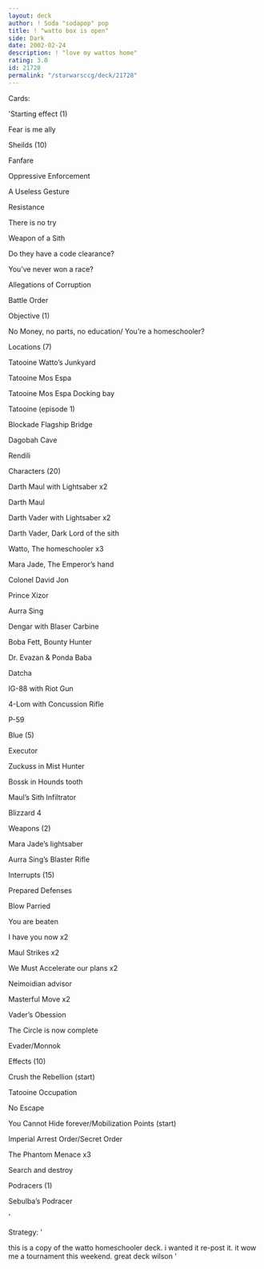 ```yaml
---
layout: deck
author: ! Soda "sodapop" pop
title: ! "watto box is open"
side: Dark
date: 2002-02-24
description: ! "love my wattos home"
rating: 3.0
id: 21728
permalink: "/starwarsccg/deck/21728"
---
```

Cards: 

'Starting effect (1) 

Fear is me ally 


Sheilds (10) 

Fanfare 

Oppressive Enforcement 

A Useless Gesture 

Resistance 

There is no try 

Weapon of a Sith 

Do they have a code clearance? 

You&#8217;ve never won a race? 

Allegations of Corruption 

Battle Order 


Objective (1) 

No Money, no parts, no education/ You&#8217;re a homeschooler? 


Locations (7) 

Tatooine Watto&#8217;s Junkyard 

Tatooine Mos Espa 

Tatooine Mos Espa Docking bay 

Tatooine (episode 1) 

Blockade Flagship Bridge 

Dagobah Cave 

Rendili 


Characters (20) 

Darth Maul with Lightsaber x2 

Darth Maul 

Darth Vader with Lightsaber x2 

Darth Vader, Dark Lord of the sith 

Watto, The homeschooler x3 

Mara Jade, The Emperor&#8217;s hand 

Colonel David Jon 

Prince Xizor 

Aurra Sing 

Dengar with Blaser Carbine 

Boba Fett, Bounty Hunter 

Dr. Evazan & Ponda Baba 

Datcha 

IG-88 with Riot Gun 

4-Lom with Concussion Rifle 

P-59 


Blue (5) 

Executor 

Zuckuss in Mist Hunter 

Bossk in Hounds tooth 

Maul&#8217;s Sith Infiltrator 

Blizzard 4 


Weapons (2) 

Mara Jade&#8217;s lightsaber 

Aurra Sing&#8217;s Blaster Rifle 


Interrupts (15) 

Prepared Defenses 

Blow Parried 

You are beaten 

I have you now x2 

Maul Strikes x2 

We Must Accelerate our plans x2 

Neimoidian advisor 

Masterful Move x2 

Vader&#8217;s Obession 

The Circle is now complete 

Evader/Monnok 


Effects (10) 

Crush the Rebellion (start) 

Tatooine Occupation 

No Escape 

You Cannot Hide forever/Mobilization Points (start) 

Imperial Arrest Order/Secret Order 

The Phantom Menace x3 

Search and destroy 


Podracers (1) 

Sebulba&#8217;s Podracer 

'

Strategy: '

this is a copy of the watto homeschooler deck. i wanted it re-post it. it wow me a tournament this weekend. great deck wilson  '
